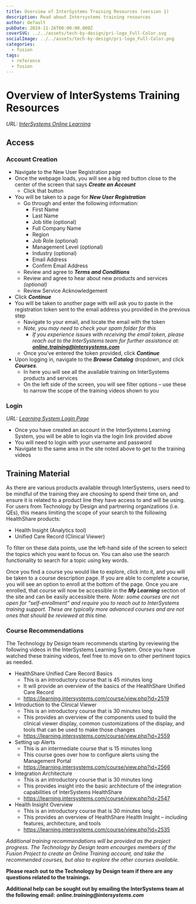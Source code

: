 ```yaml
--- 
title: Overview of InterSystems Training Resources (version 1) 
description: Read about Intersystems training resources
author: default
pubDate: 2024-11-26T00:00:00.000Z
coverSVG: ../../assets/tech-by-design/pri-logo_Full-Color.svg
socialImage: ../../assets/tech-by-design/pri-logo_Full-Color.png
categories:
  - fusion
tags:
  - reference
  - fusion
---
```


# Overview of InterSystems Training Resources

_URL: [InterSystems Online Learning](https://learning.intersystems.com/course/view.php?id=1697)_

## Access

### Account Creation
- Navigate to the New User Registration page
- Once the webpage loads, you will see a big red button close to the center of the screen that says **_Create an Account_**
  - Click that button
- You will be taken to a page for **_New User Registration_**
  - Go through and enter the following information:
    - First Name
    - Last Name
    - Job title (optional)
    - Full Company Name
    - Region
    - Job Role (optional)
    - Management Level (optional)
    - Industry (optional)
    - Email Address
    - Confirm Email Address
  - Review and agree to **_Terms and Conditions_**
  - Review and agree to hear about new products and services _(optional)_
  - Review Service Acknowledgement
- Click **_Continue_**
- You will be taken to another page with will ask you to paste in the registration token sent to the email address you provided in the previous step
  - Navigate to your email, and locate the email with the token
  - _Note, you may need to check your spam folder for this_
    - _If you experience issues with receiving the email token, please reach out to the InterSystems team for further assistance at: **online.training@intersystems.com**_ 
  - Once you’ve entered the token provided, click **_Continue_**
- Upon logging in, navigate to the **_Browse Catalog_** dropdown, and click **_Courses_**.
  - In here you will see all the available training on InterSystems products and services
  - On the left side of the screen, you will see filter options – use these to narrow the scope of the training videos shown to you

### Login
_URL: [Learning System Login Page](https://login.intersystems.com/login/SSO.UI.Login.cls?redirect_uri=https%3A//learning.intersystems.com/admin/oauth2callback.php&referrer=https%253A//login.intersystems.com/oauth2/authorize%253Fclient_id%253DjmGQpW5EgFd_tuGsriYK774r4cAnokSj0CJM33IxOEc%2526response_type%253Dcode%2526redirect_uri%253Dhttps%25253A%25252F%25252Flearning.intersystems.com%25252Fadmin%25252Foauth2callback.php%2526state%253D%25252Fauth%25252Foauth2%25252Flogin.php%25253Fwantsurl%25253Dhttps%2525253A%2525252F%2525252Flearning.intersystems.com%2525252Ftotara%2525252Fcoursecatalog%2525252Fcourses.php%252526sesskey%25253D7W1TmOHiYY%252526id%25253D1%2526scope%253Dopenid%252520profile%252520email%252520mapped_org%252520mapped_org.licensed_products%252520)_

- Once you have created an account in the InterSystems Learning System, you will be able to login via the login link provided above
- You will need to login with your username and password
- Navigate to the same area in the site noted above to get to the training videos

## Training Material 
As there are various products available through InterSystems, users need to be mindful of the training they are choosing to spend their time on, and ensure it is related to a product line they have access to and will be using. For users from Technology by Design and partnering organizations (i.e. QEs), this means limiting the scope of your search to the following HealthShare products:
- Health Insight (Analytics tool)
- Unified Care Record (Clinical Viewer)

To filter on these data points, use the left-hand side of the screen to select the topics which you want to focus on. You can also use the search functionality to search for a topic using key words. 

Once you find a course you would like to explore, click into it, and you will be taken to a course description page. If you are able to complete a course, you will see an option to enroll at the bottom of the page. Once you are enrolled, that course will now be accessible in the **_My Learning_** section of the site and can be easily accessible there. 
_Note: some courses are not open for “self-enrollment” and require you to reach out to InterSystems training support. These are typically more advanced courses and are not ones that should be reviewed at this time._

### Course Recommendations 

The Technology by Design team recommends starting by reviewing the following videos in the InterSystems Learning System. Once you have watched these training videos, feel free to move on to other pertinent topics as needed. 

- HealthShare Unified Care Record Basics
  - This is an introductory course that is 45 minutes long
  - It will provide an overview of the basics of the HealthShare Unified Care Record
  - https://learning.intersystems.com/course/view.php?id=2519
- Introduction to the Clinical Viewer
  - This is an introductory course that is 30 minutes long
  - This provides an overview of the components used to build the clinical viewer display, common customizations of the display, and tools that can be used to make those changes
  - https://learning.intersystems.com/course/view.php?id=2559
- Setting up Alerts
  - This is an intermediate course that is 15 minutes long
  - This course goes over how to configure alerts using the Management Portal
  - https://learning.intersystems.com/course/view.php?id=2566
- Integration Architecture
  - This is an introductory course that is 30 minutes long
  - This provides insight into the basic architecture of the integration capabilities of InterSystems HealthShare
  - https://learning.intersystems.com/course/view.php?id=2547
- Health Insight Overview
  - This is an introductory course that is 30 minutes long
  - This provides an overview of HealthShare Health Insight – including features, architecture, and tools
  - https://learning.intersystems.com/course/view.php?id=2535  

_Additional training recommendations will be provided as the project progress. The Technology by Design team encourges members of the Fusion Project to create an Online Training account, and take the recommended courses, but also to explore the other courses available._

**Please reach out to the Technology by Design team if there are any questions related to the trainings.**

**Additional help can be sought out by emailing the InterSystems team at the following email:** **_online.training@intersystems.com_**
